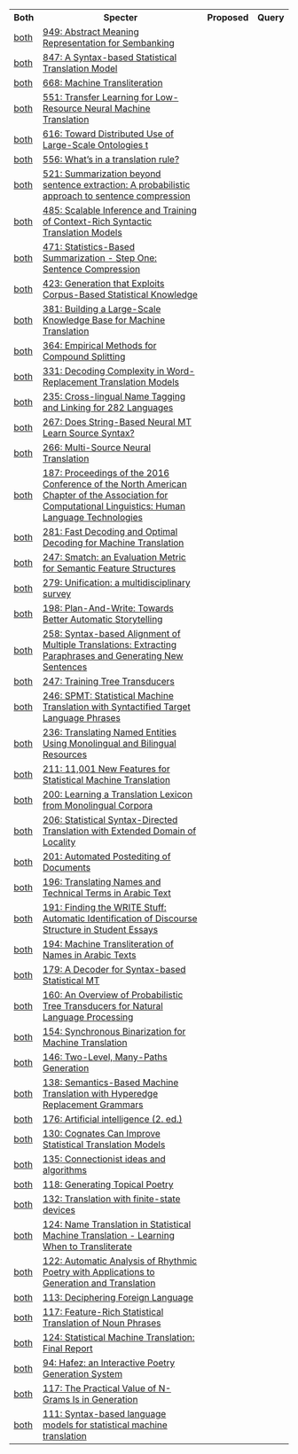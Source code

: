 <html><table><tr>
<th>Both</th>
<th>Specter</th>
<th>Proposed</th>
<th>Query</th>
</tr>
<tr>
<td><a href="both/7771402.md">both</a></td>
<td><a href="https://www.semanticscholar.org/paper/e72e5ee5de14fd463ab58ce830474157258e3578">949: Abstract Meaning Representation for Sembanking</a></td>
</tr>
<tr>
<td><a href="both/455928.md">both</a></td>
<td><a href="https://www.semanticscholar.org/paper/11cd7fbc0ea8605ea498ecfc82b3ff6a44c027e9">847: A Syntax-based Statistical Translation Model</a></td>
</tr>
<tr>
<td><a href="both/751575.md">both</a></td>
<td><a href="https://www.semanticscholar.org/paper/96aba9b1e93cb8d730086c178445af6cd9daa859">668: Machine Transliteration</a></td>
</tr>
<tr>
<td><a href="both/16631020.md">both</a></td>
<td><a href="https://www.semanticscholar.org/paper/1cd7f2c74bd7ffb3a8b1527bec8795d0876a40b6">551: Transfer Learning for Low-Resource Neural Machine Translation</a></td>
</tr>
<tr>
<td><a href="both/2624736.md">both</a></td>
<td><a href="https://www.semanticscholar.org/paper/07b64a07e6d56a91f2471975a3922e3fcd9ff2d7">616: Toward Distributed Use of Large-Scale Ontologies t</a></td>
</tr>
<tr>
<td><a href="both/1557806.md">both</a></td>
<td><a href="https://www.semanticscholar.org/paper/a7e925a65860e90b2b4eb427a8bc497f76b2fe6e">556: What’s in a translation rule?</a></td>
</tr>
<tr>
<td><a href="both/7793213.md">both</a></td>
<td><a href="https://www.semanticscholar.org/paper/fa07fa673d8c908e91d22c4566572a72548ccee9">521: Summarization beyond sentence extraction: A probabilistic approach to sentence compression</a></td>
</tr>
<tr>
<td><a href="both/765547.md">both</a></td>
<td><a href="https://www.semanticscholar.org/paper/d01737b617acc555153f4660417908bf3971b1a5">485: Scalable Inference and Training of Context-Rich Syntactic Translation Models</a></td>
</tr>
<tr>
<td><a href="both/9363872.md">both</a></td>
<td><a href="https://www.semanticscholar.org/paper/25f51f4132626a645924b3c8b3edcbdcc35c48a3">471: Statistics-Based Summarization - Step One: Sentence Compression</a></td>
</tr>
<tr>
<td><a href="both/2680971.md">both</a></td>
<td><a href="https://www.semanticscholar.org/paper/0886bd3d1b4fd46928a295a36b5230c4352f699b">423: Generation that Exploits Corpus-Based Statistical Knowledge</a></td>
</tr>
<tr>
<td><a href="both/8023366.md">both</a></td>
<td><a href="https://www.semanticscholar.org/paper/1c27cb8364a7655b2e4e8aa799970a08f90dea61">381: Building a Large-Scale Knowledge Base for Machine Translation</a></td>
</tr>
<tr>
<td><a href="both/14259080.md">both</a></td>
<td><a href="https://www.semanticscholar.org/paper/cdaae7a8f0db8b280266606004f1c6f164a13f6d">364: Empirical Methods for Compound Splitting</a></td>
</tr>
<tr>
<td><a href="both/99202.md">both</a></td>
<td><a href="https://www.semanticscholar.org/paper/0b8f0e60a648880ddeaed371c339714f66f24624">331: Decoding Complexity in Word-Replacement Translation Models</a></td>
</tr>
<tr>
<td><a href="both/29939583.md">both</a></td>
<td><a href="https://www.semanticscholar.org/paper/616253f6b1e83ede361457de2f51b0bf70555b13">235: Cross-lingual Name Tagging and Linking for 282 Languages</a></td>
</tr>
<tr>
<td><a href="both/7197724.md">both</a></td>
<td><a href="https://www.semanticscholar.org/paper/d821ce08da6c0084d5eacbdf65e25556bc1b9bc3">267: Does String-Based Neural MT Learn Source Syntax?</a></td>
</tr>
<tr>
<td><a href="both/8677917.md">both</a></td>
<td><a href="https://www.semanticscholar.org/paper/f4610bbad14cf5c722cfe11fcca3d7e6382452dd">266: Multi-Source Neural Translation</a></td>
</tr>
<tr>
<td><a href="both/195951717.md">both</a></td>
<td><a href="https://www.semanticscholar.org/paper/3779c1d2059e0daa9b511bb354172a9726cce54b">187: Proceedings of the 2016 Conference of the North American Chapter of the Association for Computational Linguistics: Human Language Technologies</a></td>
</tr>
<tr>
<td><a href="both/90111.md">both</a></td>
<td><a href="https://www.semanticscholar.org/paper/dd5514876b7e1c09b6d2f931d90bb34aa3501441">281: Fast Decoding and Optimal Decoding for Machine Translation</a></td>
</tr>
<tr>
<td><a href="both/11345321.md">both</a></td>
<td><a href="https://www.semanticscholar.org/paper/ebe23ed507014dc012c15dea0e1b538538cd8505">247: Smatch: an Evaluation Metric for Semantic Feature Structures</a></td>
</tr>
<tr>
<td><a href="both/14619034.md">both</a></td>
<td><a href="https://www.semanticscholar.org/paper/4d20a039f2fec9a6439a3326c8e3b435a0d11e99">279: Unification: a multidisciplinary survey</a></td>
</tr>
<tr>
<td><a href="both/53306064.md">both</a></td>
<td><a href="https://www.semanticscholar.org/paper/b0e716728e940eb2164892b7e284940157a2cebe">198: Plan-And-Write: Towards Better Automatic Storytelling</a></td>
</tr>
<tr>
<td><a href="both/11728052.md">both</a></td>
<td><a href="https://www.semanticscholar.org/paper/b48af24cd360d6b0a3dd25424550c28bf97bc1ce">258: Syntax-based Alignment of Multiple Translations: Extracting Paraphrases and Generating New Sentences</a></td>
</tr>
<tr>
<td><a href="both/2369967.md">both</a></td>
<td><a href="https://www.semanticscholar.org/paper/06f9c65478bb9231418a409d1ce5b9150e125a50">247: Training Tree Transducers</a></td>
</tr>
<tr>
<td><a href="both/11639083.md">both</a></td>
<td><a href="https://www.semanticscholar.org/paper/cb59fada125478c0302c6874aa13a83ab0ac62f1">246: SPMT: Statistical Machine Translation with Syntactified Target Language Phrases</a></td>
</tr>
<tr>
<td><a href="both/3164759.md">both</a></td>
<td><a href="https://www.semanticscholar.org/paper/d5137974c9fb4de7778f811120f1cbf52d0fa565">236: Translating Named Entities Using Monolingual and Bilingual Resources</a></td>
</tr>
<tr>
<td><a href="both/3544821.md">both</a></td>
<td><a href="https://www.semanticscholar.org/paper/57b3f8df7020b67df71a96974adef8d5282ed396">211: 11,001 New Features for Statistical Machine Translation</a></td>
</tr>
<tr>
<td><a href="both/9390147.md">both</a></td>
<td><a href="https://www.semanticscholar.org/paper/120ac09b2734ba9d785f6f3def85fe1936aa4322">200: Learning a Translation Lexicon from Monolingual Corpora</a></td>
</tr>
<tr>
<td><a href="both/5479016.md">both</a></td>
<td><a href="https://www.semanticscholar.org/paper/53b4aaf51c6d1c164b19e8f9df5cfde560eeb6a7">206: Statistical Syntax-Directed Translation with Extended Domain of Locality</a></td>
</tr>
<tr>
<td><a href="both/6440613.md">both</a></td>
<td><a href="https://www.semanticscholar.org/paper/a875de22ce33def6e0146be64e19491ef1a9861d">201: Automated Postediting of Documents</a></td>
</tr>
<tr>
<td><a href="both/7203709.md">both</a></td>
<td><a href="https://www.semanticscholar.org/paper/bf74e2924e5515be7d77b6c96e9d913ec13d271b">196: Translating Names and Technical Terms in Arabic Text</a></td>
</tr>
<tr>
<td><a href="both/14456646.md">both</a></td>
<td><a href="https://www.semanticscholar.org/paper/d8c8017a45ae8e7a3e5a0f6e410c3e72a00a381d">191: Finding the WRITE Stuff: Automatic Identification of Discourse Structure in Student Essays</a></td>
</tr>
<tr>
<td><a href="both/4093737.md">both</a></td>
<td><a href="https://www.semanticscholar.org/paper/bbdadcfc63aad4f11b8a9913f5560df0bf0445c6">194: Machine Transliteration of Names in Arabic Texts</a></td>
</tr>
<tr>
<td><a href="both/2925458.md">both</a></td>
<td><a href="https://www.semanticscholar.org/paper/297b0d80575ae36e3e26772ba7e70fa6b570c68d">179: A Decoder for Syntax-based Statistical MT</a></td>
</tr>
<tr>
<td><a href="both/7893158.md">both</a></td>
<td><a href="https://www.semanticscholar.org/paper/7b2db05be1c33636007c655b1fe7e3a2bd028e71">160: An Overview of Probabilistic Tree Transducers for Natural Language Processing</a></td>
</tr>
<tr>
<td><a href="both/2506060.md">both</a></td>
<td><a href="https://www.semanticscholar.org/paper/1c7f01ee56433232b3d6ef57ce6e9fcec9ae14c3">154: Synchronous Binarization for Machine Translation</a></td>
</tr>
<tr>
<td><a href="both/1060508.md">both</a></td>
<td><a href="https://www.semanticscholar.org/paper/925b40ae3aa7ed1bf642d78dc80fce1f573293e2">146: Two-Level, Many-Paths Generation</a></td>
</tr>
<tr>
<td><a href="both/5634542.md">both</a></td>
<td><a href="https://www.semanticscholar.org/paper/c0864844f7d7816983e36a9c8e8a69aa21a91cae">138: Semantics-Based Machine Translation with Hyperedge Replacement Grammars</a></td>
</tr>
<tr>
<td><a href="both/5593054.md">both</a></td>
<td><a href="https://www.semanticscholar.org/paper/6da97c8b148b06b820b0d65f73caa41df5fa172a">176: Artificial intelligence (2. ed.)</a></td>
</tr>
<tr>
<td><a href="both/5383666.md">both</a></td>
<td><a href="https://www.semanticscholar.org/paper/615e6273b14d0918ec3fe5dddec5e383124940c8">130: Cognates Can Improve Statistical Translation Models</a></td>
</tr>
<tr>
<td><a href="both/36475526.md">both</a></td>
<td><a href="https://www.semanticscholar.org/paper/eb99bb04d1f0d5fecd22d8fb331eddeed2073adf">135: Connectionist ideas and algorithms</a></td>
</tr>
<tr>
<td><a href="both/8174610.md">both</a></td>
<td><a href="https://www.semanticscholar.org/paper/a3a8f179b8589ea51aa553722daf82f87210abc4">118: Generating Topical Poetry</a></td>
</tr>
<tr>
<td><a href="both/35799577.md">both</a></td>
<td><a href="https://www.semanticscholar.org/paper/7f3e90eae5d24f502603163aed4bdfc32203207c">132: Translation with finite-state devices</a></td>
</tr>
<tr>
<td><a href="both/8231106.md">both</a></td>
<td><a href="https://www.semanticscholar.org/paper/7e987654eae5f1b216e2c549c4390742bfc758e2">124: Name Translation in Statistical Machine Translation - Learning When to Transliterate</a></td>
</tr>
<tr>
<td><a href="both/8090830.md">both</a></td>
<td><a href="https://www.semanticscholar.org/paper/a5e4c83b816f2f004ae5dfd600145cea9ea15724">122: Automatic Analysis of Rhythmic Poetry with Applications to Generation and Translation</a></td>
</tr>
<tr>
<td><a href="both/6060648.md">both</a></td>
<td><a href="https://www.semanticscholar.org/paper/537018f8ee3502faea7fcd00f511f6cacf89ea68">113: Deciphering Foreign Language</a></td>
</tr>
<tr>
<td><a href="both/2204861.md">both</a></td>
<td><a href="https://www.semanticscholar.org/paper/12cad1bf2c6beb9fe6fe8cadf31630c15884a506">117: Feature-Rich Statistical Translation of Noun Phrases</a></td>
</tr>
<tr>
<td><a href="both/34538386.md">both</a></td>
<td><a href="https://www.semanticscholar.org/paper/4ead7f9d42cf3b6f886dda0ae1a7f5f036457f8b">124: Statistical Machine Translation: Final Report</a></td>
</tr>
<tr>
<td><a href="both/3274110.md">both</a></td>
<td><a href="https://www.semanticscholar.org/paper/0b6beeaf86ce324d21f6276b470feb3ac7962774">94: Hafez: an Interactive Poetry Generation System</a></td>
</tr>
<tr>
<td><a href="both/14174813.md">both</a></td>
<td><a href="https://www.semanticscholar.org/paper/093b25b0ce5aaa65c9b7a5ddd1b2fcb8788ffc36">117: The Practical Value of N-Grams Is in Generation</a></td>
</tr>
<tr>
<td><a href="both/1167196.md">both</a></td>
<td><a href="https://www.semanticscholar.org/paper/9aca99a65c399a62092c4332257918c7011daea7">111: Syntax-based language models for statistical machine translation</a></td>
</tr>
</table></html>
